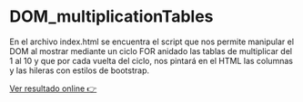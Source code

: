 # DOM_multiplicationTables

En el archivo index.html se encuentra el script que nos permite manipular el DOM al mostrar mediante un ciclo FOR anidado las tablas de multiplicar del 1 al 10 y que por cada vuelta del ciclo, nos pintará en el HTML las columnas y las hileras con estilos de bootstrap.

[Ver resultado online 👉](https://kalg12.github.io/DOM_multiplicationTables/ "Ver resultado online")
